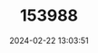 ---
title: "153988"
category: "Orconectes ozarkae"
draft: false
date: 2024-02-22 13:03:51
languages:
  English: ["Ozark Crayfish"]
---